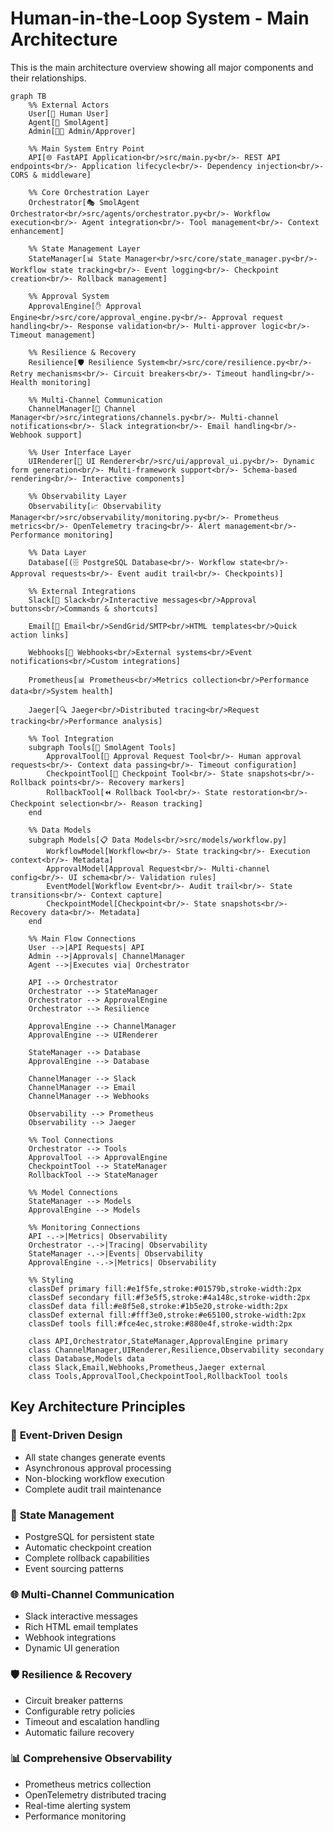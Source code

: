 # Human-in-the-Loop System - Main Architecture

This is the main architecture overview showing all major components and their relationships.

```mermaid
graph TB
    %% External Actors
    User[👤 Human User]
    Agent[🤖 SmolAgent]
    Admin[👨‍💼 Admin/Approver]
    
    %% Main System Entry Point
    API[🌐 FastAPI Application<br/>src/main.py<br/>- REST API endpoints<br/>- Application lifecycle<br/>- Dependency injection<br/>- CORS & middleware]
    
    %% Core Orchestration Layer
    Orchestrator[🎭 SmolAgent Orchestrator<br/>src/agents/orchestrator.py<br/>- Workflow execution<br/>- Agent integration<br/>- Tool management<br/>- Context enhancement]
    
    %% State Management Layer
    StateManager[📊 State Manager<br/>src/core/state_manager.py<br/>- Workflow state tracking<br/>- Event logging<br/>- Checkpoint creation<br/>- Rollback management]
    
    %% Approval System
    ApprovalEngine[✋ Approval Engine<br/>src/core/approval_engine.py<br/>- Approval request handling<br/>- Response validation<br/>- Multi-approver logic<br/>- Timeout management]
    
    %% Resilience & Recovery
    Resilience[🛡️ Resilience System<br/>src/core/resilience.py<br/>- Retry mechanisms<br/>- Circuit breakers<br/>- Timeout handling<br/>- Health monitoring]
    
    %% Multi-Channel Communication
    ChannelManager[📡 Channel Manager<br/>src/integrations/channels.py<br/>- Multi-channel notifications<br/>- Slack integration<br/>- Email handling<br/>- Webhook support]
    
    %% User Interface Layer
    UIRenderer[🎨 UI Renderer<br/>src/ui/approval_ui.py<br/>- Dynamic form generation<br/>- Multi-framework support<br/>- Schema-based rendering<br/>- Interactive components]
    
    %% Observability Layer
    Observability[📈 Observability Manager<br/>src/observability/monitoring.py<br/>- Prometheus metrics<br/>- OpenTelemetry tracing<br/>- Alert management<br/>- Performance monitoring]
    
    %% Data Layer
    Database[(🗄️ PostgreSQL Database<br/>- Workflow state<br/>- Approval requests<br/>- Event audit trail<br/>- Checkpoints)]
    
    %% External Integrations
    Slack[💬 Slack<br/>Interactive messages<br/>Approval buttons<br/>Commands & shortcuts]
    
    Email[📧 Email<br/>SendGrid/SMTP<br/>HTML templates<br/>Quick action links]
    
    Webhooks[🔗 Webhooks<br/>External systems<br/>Event notifications<br/>Custom integrations]
    
    Prometheus[📊 Prometheus<br/>Metrics collection<br/>Performance data<br/>System health]
    
    Jaeger[🔍 Jaeger<br/>Distributed tracing<br/>Request tracking<br/>Performance analysis]
    
    %% Tool Integration
    subgraph Tools[🔧 SmolAgent Tools]
        ApprovalTool[🤝 Approval Request Tool<br/>- Human approval requests<br/>- Context data passing<br/>- Timeout configuration]
        CheckpointTool[📍 Checkpoint Tool<br/>- State snapshots<br/>- Rollback points<br/>- Recovery markers]
        RollbackTool[⏪ Rollback Tool<br/>- State restoration<br/>- Checkpoint selection<br/>- Reason tracking]
    end
    
    %% Data Models
    subgraph Models[📋 Data Models<br/>src/models/workflow.py]
        WorkflowModel[Workflow<br/>- State tracking<br/>- Execution context<br/>- Metadata]
        ApprovalModel[Approval Request<br/>- Multi-channel config<br/>- UI schema<br/>- Validation rules]
        EventModel[Workflow Event<br/>- Audit trail<br/>- State transitions<br/>- Context capture]
        CheckpointModel[Checkpoint<br/>- State snapshots<br/>- Recovery data<br/>- Metadata]
    end
    
    %% Main Flow Connections
    User -->|API Requests| API
    Admin -->|Approvals| ChannelManager
    Agent -->|Executes via| Orchestrator
    
    API --> Orchestrator
    Orchestrator --> StateManager
    Orchestrator --> ApprovalEngine
    Orchestrator --> Resilience
    
    ApprovalEngine --> ChannelManager
    ApprovalEngine --> UIRenderer
    
    StateManager --> Database
    ApprovalEngine --> Database
    
    ChannelManager --> Slack
    ChannelManager --> Email  
    ChannelManager --> Webhooks
    
    Observability --> Prometheus
    Observability --> Jaeger
    
    %% Tool Connections
    Orchestrator --> Tools
    ApprovalTool --> ApprovalEngine
    CheckpointTool --> StateManager
    RollbackTool --> StateManager
    
    %% Model Connections  
    StateManager --> Models
    ApprovalEngine --> Models
    
    %% Monitoring Connections
    API -.->|Metrics| Observability
    Orchestrator -.->|Tracing| Observability
    StateManager -.->|Events| Observability
    ApprovalEngine -.->|Metrics| Observability
    
    %% Styling
    classDef primary fill:#e1f5fe,stroke:#01579b,stroke-width:2px
    classDef secondary fill:#f3e5f5,stroke:#4a148c,stroke-width:2px
    classDef data fill:#e8f5e8,stroke:#1b5e20,stroke-width:2px
    classDef external fill:#fff3e0,stroke:#e65100,stroke-width:2px
    classDef tools fill:#fce4ec,stroke:#880e4f,stroke-width:2px
    
    class API,Orchestrator,StateManager,ApprovalEngine primary
    class ChannelManager,UIRenderer,Resilience,Observability secondary
    class Database,Models data
    class Slack,Email,Webhooks,Prometheus,Jaeger external
    class Tools,ApprovalTool,CheckpointTool,RollbackTool tools
```

## Key Architecture Principles

### 🎯 **Event-Driven Design**
- All state changes generate events
- Asynchronous approval processing  
- Non-blocking workflow execution
- Complete audit trail maintenance

### 🔄 **State Management**
- PostgreSQL for persistent state
- Automatic checkpoint creation
- Complete rollback capabilities
- Event sourcing patterns

### 🌐 **Multi-Channel Communication**
- Slack interactive messages
- Rich HTML email templates
- Webhook integrations
- Dynamic UI generation

### 🛡️ **Resilience & Recovery**
- Circuit breaker patterns
- Configurable retry policies
- Timeout and escalation handling
- Automatic failure recovery

### 📊 **Comprehensive Observability**
- Prometheus metrics collection
- OpenTelemetry distributed tracing
- Real-time alerting system
- Performance monitoring